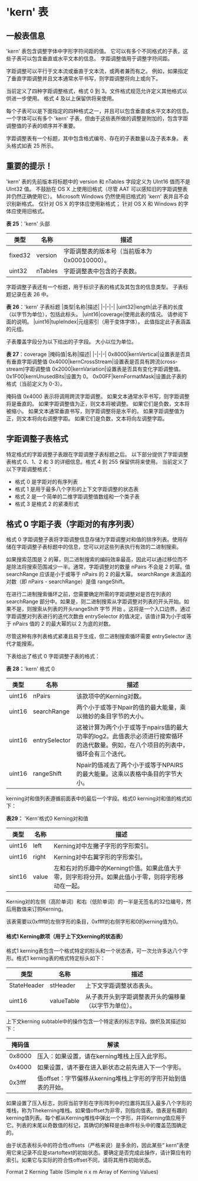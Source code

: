 # 'kern' 表

## 一般表信息

'kern' 表包含调整字体中字形字符间距的值。 它可以有多个不同格式的子表，这些子表可以包含垂直或水平文本的信息。 字距调整值用于调整字符间距。

字距调整可以平行于文本流或垂直于文本流，或两者兼而有之。 例如，如果指定了垂直字距调整并且文本通常水平书写，则字距调整将向上或向下。

当前定义了四种字距调整格式，格式 0 到 3。文件格式规范允许定义其他格式以供进一步使用。 格式 4 及以上保留供将来使用。

每个子表可以是下面指定的四种格式之一，并且可以包含垂直或水平文本的信息。 一个字体可以有多个 'kern' 子表，但由于这些表所做的调整是附加的，包含字距调整值的子表的顺序并不重要。

字距调整表有一个标题，其中包含格式编号、存在的子表数量以及子表本身。 表头格式如表 25 所示。

## 重要的提示！

'kern' 表的先前版本将标题中的 version 和 nTables 字段定义为 UInt16 值而不是 UInt32 值。 不鼓励在 OS X 上使用旧格式（尽管 AAT 可以感知旧的字距调整表并仍然正确使用它）。 Microsoft Windows 仍然使用旧格式的 'kern' 表并且不会识别新格式。 仅针对 OS X 的字体应使用新格式； 针对 OS X 和 Windows 的字体应使用旧格式。

**表 25**：'kern' 头部

|类型|名称|描述|
|-|-|-|
|fixed32|version|字距调整表的版本号（当前版本为 0x00010000）。|
|uint32|nTables|字距调整表中包含的子表数。|

字距调整子表还有一个标题，用于标识子表的格式及其包含的信息类型。 子表标题记录在表 26 中。

**表 26**：'kern' 子表标题
|类型|名称|描述|
|-|-|-|
|uint32|length|此子表的长度（以字节为单位），包括此标头。
|uint16|coverage|使用此表的情况。 请参阅下面的说明。
|uint16|tupleIndex|元组索引（用于变体字体）。 此值指定此子表涵盖的元组。

子表覆盖字段分为以下给出的子字段。 大小以位为单位。

**表 27**：coverage
|掩码值|名称|描述|
|-|-|-|
0x8000|kernVertical|设置表是否具有垂直字距调整值
0x4000|kernCrossStream|设置表是否具有跨流(cross-stream)字距调整值
0x2000|kernVariation|设置表是否具有变化字距调整值。
0x1F00|kernUnusedBits|设置为 0。
0x00FF|kernFormatMask|设置此子表的格式（当前定义为 0-3）。

掩码值 0x4000 表示将调用跨流字距调整。 如果文本通常水平书写，则字距调整将是垂直的。 如果字距调整值为正，则文本将被调整。 如果它们是负数，文本将被缩小。 如果文本通常垂直书写，则字距调整将是水平的。 如果字距调整值为正，则文本将向右调整字距。 如果它们是负数，文本将向左调整字距。

## 字距调整子表格式
特定格式的字距调整子表跟在字距调整子表标题之后。 以下部分提供了字距调整表格式 0、1、2 和 3 的详细信息。格式 4 到 255 保留供将来使用。 当前定义了以下字距调整格式：

* 格式 0 是字距对的有序列表
* 格式 1 是用于最多八个字形的上下文字距调整的状态表
* 格式 2 是一个简单的二维字距调整值数组和一个类子表
* 格式 3 是格式 2 的紧凑形式

## 格式 0 字距子表（字距对的有序列表）

格式 0 字距调整子表将字距调整信息存储为字距调整对和值的排序列表。使用存储在字距调整子表标题中的信息，您可以对这些列表执行有效的二进制搜索。

如果搜索范围是 2 的幂，则二进制搜索的编码效率最高，因此可以通过移位而不是除法将搜索范围减少一半。通常，字距调整对的数量 nPairs 不会是 2 的幂。值 searchRange 应该是小于或等于 nPairs 的 2 的最大幂。 searchRange 未涵盖的对数（即 nPairs - searchRange）是值 rangeShift。

在进行二进制搜索循环之前，您需要确定所需的字距调整对是否在列表的 searchRange 部分中。如果是，则二进制搜索从字距调整对列表的开头开始。如果不是，则搜索从列表的开头rangeShift 字节 开始 。这将是一个入口边界。通过字距调整对列表进行的迭代次数由 entrySelector 的值决定，该值计算为小于或等于 nPairs 值的 2 的最大幂的以 2 为底的对数。

尽管这种有序列表格式紧凑且易于生成，但二进制搜索循环需要 entrySelector 迭代才能搜索。

下表给出了格式 0 字距调整子表的格式：

**表 28：**'kern' 格式 0

|类型|名称|描述|
|-|-|-|
|uint16|nPairs|	该款项中的Kerning对数。|
|uint16|searchRange|两个小于或等于Npair的值的最大能量，乘以微妙的条目字节的大小。|
|uint16|entrySelector|这被计算为两个小于或等于npairs值的最大功率的log2。此值表示必须进行搜索循环的迭代数量。例如，在八个项目的列表中，循环会有三个迭代。|
|uint16|rangeShift|Npair的值减去了两个小于或等于NPAIRS的最大能量。这乘以表格中条目的字节大小。|

kerning对和值列表遵循前面表中的最后一个字段。格式0 kerning对和值的格式如下：

**表29：** 'Kern'格式0 Kerning对和值

|类型|名称|描述|
|-|-|-|
|uint16|left|Kerning对中左撇子字形的字形索引。|
|uint16|right|Kerning对中右翼字形的字形索引。|
|sint16|value|左和右对的乐趣中的Kerning价值。如果此值大于零，则字形将分开。如果此值小于零，则将字形移动在一起。|

Kerning对的左侧（高阶单词）和右（低阶单词）的一半是无签名的32位编号，然后用数值来订购Kerning。

该表需要以0xffff的左侧字形的条目，0xffff的右侧字形和0的kerning值为0。

#### 格式1 Kerning款项（用于上下文kerning的状态表）
格式1 kerning表包含一个格式特定的标头和一个状态表，可一次允许多达八个字形。格式1 kerning表的格式特定标头如下：

|类型|名称|描述|
|-|-|-|
|StateHeader|stHeader|上下文字距调整状态表头。|
|uint16|valueTable|从子表开头到字距调整表开头的偏移量（以字节为单位）。|

上下文kerning subtable中的操作包含一个特定表的标志字段。旗帜及其描述如下：

|掩码值|解读|
|-|-|
|0x8000|压入：如果设置，请在kerning堆栈上压入此字形。
|0x4000|如果设置，请不要在进入新状态之前先进入下一个字形。
|0x3fff|值offset：字节偏移从kerning堆栈上字形的字形开始到值表的开始。

如果设置了压入标志，则将当前字形在字形阵列中的位置将其压入最多八个字形的堆栈，称为Thekerning堆栈。如果值offset为非零，则指向值表。值表是有趣的kerning值列表。每个都从Kerning堆栈中弹出一个字形，并将Kerning值应用于它。列表的末尾以奇数值的标记，其确切的解释是由串件标头中的覆盖范围确定的。

由于状态表标头中的符合性offsets（严格来说）是多余的，因此某些“ kern”表使用它来记录不应是startoftext的初始状态。要确定是否完成此操作，请计算应有的索引。如果它与实际的符合性offset不同，请将其用作初始状态。

Format 2 Kerning Table (Simple n x m Array of Kerning Values)